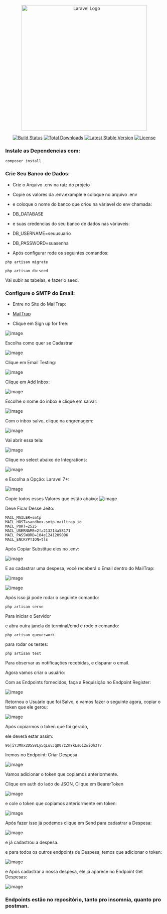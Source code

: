 <p align="center"><a href="https://laravel.com" target="_blank"><img src="https://raw.githubusercontent.com/laravel/art/master/logo-lockup/5%20SVG/2%20CMYK/1%20Full%20Color/laravel-logolockup-cmyk-red.svg" width="400" alt="Laravel Logo"></a></p>

<p align="center">
<a href="https://github.com/laravel/framework/actions"><img src="https://github.com/laravel/framework/workflows/tests/badge.svg" alt="Build Status"></a>
<a href="https://packagist.org/packages/laravel/framework"><img src="https://img.shields.io/packagist/dt/laravel/framework" alt="Total Downloads"></a>
<a href="https://packagist.org/packages/laravel/framework"><img src="https://img.shields.io/packagist/v/laravel/framework" alt="Latest Stable Version"></a>
<a href="https://packagist.org/packages/laravel/framework"><img src="https://img.shields.io/packagist/l/laravel/framework" alt="License"></a>
</p>

### Instale as Dependencias com:

```
composer install
```

### Crie Seu Banco de Dados:

* Crie o Arquivo .env na raiz do projeto
* Copie os valores da .env.example e coloque no arquivo .env
* e coloque o nome do banco que criou na váriavel do env chamada:
* DB_DATABASE
* e suas credencias do seu banco de dados nas váriaveis:
* DB_USERNAME=seuusuario
* DB_PASSWORD=suasenha

* Após configurar rode os seguintes comandos:
``` 
php artisan migrate 

php artisan db:seed

```
Vai subir as tabelas, e fazer o seed.

### Configure o SMTP do Email:

* Entre no Site do MailTrap:

* <a href="https://mailtrap.io/">MailTrap</a>

* Clique em Sign up for free:

![image](https://user-images.githubusercontent.com/54550561/226718288-dc86ff8e-17f9-498b-a7a5-99784122771c.png)

Escolha como quer se Cadastrar

![image](https://user-images.githubusercontent.com/54550561/226718143-7d8cdca7-9214-4cf8-8c90-9c1d7d33ea5a.png)

Clique em Email Testing:

![image](https://user-images.githubusercontent.com/54550561/226718915-509a26ab-d237-48e5-aa15-6b633bffc3a6.png)

Clique em Add Inbox:

![image](https://user-images.githubusercontent.com/54550561/226719152-a47faecd-dbab-49e4-b092-2c494d8682f8.png)

Escolhe o nome do inbox e clique em salvar:

![image](https://user-images.githubusercontent.com/54550561/226719230-5d690197-f56c-4774-a6a7-5816db6916c9.png)

Com o inbox salvo, clique na engrenagem:

![image](https://user-images.githubusercontent.com/54550561/226719521-f5cb0407-8806-48e1-94c6-d8a86fc8dd44.png)

Vai abrir essa tela:

![image](https://user-images.githubusercontent.com/54550561/226719654-7c55733d-dd80-44b1-bb72-5f0fc98c29ad.png)

Clique no select abaixo de Integrations:

![image](https://user-images.githubusercontent.com/54550561/226719892-b541baba-b9f6-4d5a-8026-18ffba29ef5b.png)

e Escolha a Opção: Laravel 7+:

![image](https://user-images.githubusercontent.com/54550561/226720140-cb0d5358-2a12-48b3-8652-30d207617870.png)

Copie todos esses Valores que estão abaixo:
![image](https://user-images.githubusercontent.com/54550561/226720306-5d6976f5-7e3a-4930-9c8a-483ef16999d9.png)

Deve Ficar Desse Jeito:

```
MAIL_MAILER=smtp
MAIL_HOST=sandbox.smtp.mailtrap.io
MAIL_PORT=2525
MAIL_USERNAME=2fa213214a58171
MAIL_PASSWORD=104e1241209096
MAIL_ENCRYPTION=tls

```

Após Copiar Substitue eles no .env:

![image](https://user-images.githubusercontent.com/54550561/226720822-5891e361-befd-49ac-b2f7-8ec84f0dcf37.png)

E ao cadastrar uma despesa, você receberá o Email dentro do MailTrap:

![image](https://user-images.githubusercontent.com/54550561/226721338-35fdf277-250b-4bfe-bba2-6bae6adb7521.png)

![image](https://user-images.githubusercontent.com/54550561/226721721-84d623d7-8857-4a5a-80e4-9293c0270f2c.png)

Após isso já pode rodar o seguinte comando:

``` 
php artisan serve
```

Para iniciar o Servidor

e abra outra janela do terminal/cmd e rode o comando:

``` 
php artisan queue:work
```

para rodar os testes:

``` 
php artisan test
```

Para observar as notificações recebidas, e disparar o email.


Agora vamos criar o usuário:

Com as Endpoints fornecidos, faça a Requisição no Endpoint Register:

![image](https://user-images.githubusercontent.com/54550561/226723866-1cff185b-b667-4c94-aa4f-6210cad31b77.png)

Retornou o Usuário que foi Salvo, e vamos fazer o seguinte agora, copiar o token que ele gerou:

![image](https://user-images.githubusercontent.com/54550561/226724155-7ae63a76-c405-4414-989c-423f97c0dc57.png)

Após copiarmos o token que foi gerado,

ele deverá estar assim: 

```
96|iY3Mmx2DSS8Ly5qIuvJqD07zZmYkLs612wiQh3T7
```

Iremos no Endpoint: Criar Despesa

![image](https://user-images.githubusercontent.com/54550561/226724888-63d18c74-275d-4d0a-bf01-41f07ff44cbb.png)

Vamos adicionar o token que copiamos anteriormente.

Clique em auth do lado de JSON,
Clique em BearerToken

![image](https://user-images.githubusercontent.com/54550561/226725174-dec0e18c-8e47-4527-8ab1-8adaeea50370.png)

e cole o token que copiamos anteriormente em token:

![image](https://user-images.githubusercontent.com/54550561/226725498-3f3d5280-5a5a-483d-a700-dfa79e4086d5.png)

Após fazer isso já podemos clique em Send para cadastrar a Despesa:

![image](https://user-images.githubusercontent.com/54550561/226725847-b3bd24e1-5a4d-41ad-b0e5-0fe59f56d6ac.png)

e já cadastrou a despesa.

e para todos os outros endpoints de Despesa, temos que adicionar o token:

![image](https://user-images.githubusercontent.com/54550561/226726142-d1e05318-1dc8-4f92-8120-75a8b033e36b.png)

e Após cadastrar a nossa despesa, ele já aparece no Endpoint Get Despesas:

![image](https://user-images.githubusercontent.com/54550561/226726421-c4614554-077f-46dc-b19e-eee491cf458f.png)


### Endpoints estão no repositório, tanto pro insomnia, quanto pro postman.
